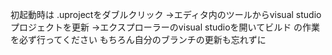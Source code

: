 初起動時は
.uprojectをダブルクリック
→エディタ内のツールからvisual studioプロジェクトを更新
→エクスプローラーのvisual studioを開いてビルド
の作業を必ず行ってください
もちろん自分のブランチの更新も忘れずに
